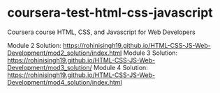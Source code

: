 # coursera-test-html-css-javascript
Coursera course HTML, CSS, and Javascript for Web Developers

Module 2 Solution:
https://rohinisingh19.github.io/HTML-CSS-JS-Web-Development/mod2_solution/index.html
Module 3 Solution:
https://rohinisingh19.github.io/HTML-CSS-JS-Web-Development/mod3_solution/
Module 4 Solution:
https://rohinisingh19.github.io/HTML-CSS-JS-Web-Development/mod4_solution/index.html
